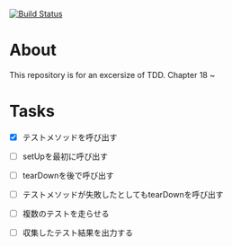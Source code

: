 [![Build Status](https://travis-ci.com/yokenzan/book_reading.tdd.xunit.svg?branch=master)](https://travis-ci.com/yokenzan/book_reading.tdd.xunit)

# About

This repository is for an excersize of TDD. Chapter 18 ~


# Tasks

- [x] テストメソッドを呼び出す
- [ ] setUpを最初に呼び出す
- [ ] tearDownを後で呼び出す
- [ ] テストメソッドが失敗したとしてもtearDownを呼び出す
- [ ] 複数のテストを走らせる
- [ ] 収集したテスト結果を出力する

